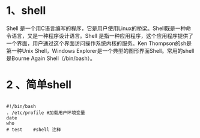 # 1、shell
Shell 是一个用C语言编写的程序，它是用户使用Linux的桥梁。Shell既是一种命令语言，又是一种程序设计语言。Shell 是指一种应用程序，这个应用程序提供了一个界面，用户通过这个界面访问操作系统内核的服务。Ken Thompson的sh是第一种Unix Shell，Windows Explorer是一个典型的图形界面Shell。常用的shell是Bourne Again Shell（/bin/bash）。

# 2 、简单shell


```

#!/bin/bash
. /etc/profile #加载用户环境变量
date
who
# test    #shell 注释


```





